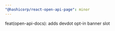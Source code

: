 ```yaml
---
"@hashicorp/react-open-api-page": minor
---
```


feat(open-api-docs): adds devdot opt-in banner slot

